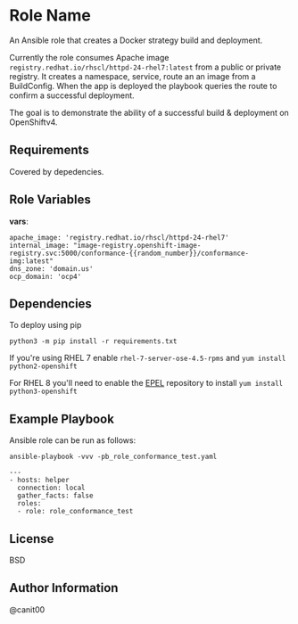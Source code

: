 Role Name
=========

An Ansible role that creates a Docker strategy build and deployment.

Currently the role consumes Apache image `registry.redhat.io/rhscl/httpd-24-rhel7:latest` from a public or private registry. It creates a namespace, service, route an an image from a BuildConfig. When the app is deployed the playbook queries the route to confirm a successful deployment.

The goal is to demonstrate the ability of a successful build & deployment on OpenShiftv4.

Requirements
------------

Covered by depedencies.

Role Variables
--------------

**vars**:
```
apache_image: 'registry.redhat.io/rhscl/httpd-24-rhel7'
internal_image: "image-registry.openshift-image-registry.svc:5000/conformance-{{random_number}}/conformance-img:latest"
dns_zone: 'domain.us'
ocp_domain: 'ocp4'
```
Dependencies
------------
To deploy using pip

```
python3 -m pip install -r requirements.txt
```

If you're using RHEL 7 enable `rhel-7-server-ose-4.5-rpms` and `yum install python2-openshift`

For RHEL 8 you'll need to enable the [EPEL](https://fedoraproject.org/wiki/EPEL) repository to install `yum install python3-openshift`

Example Playbook
----------------

Ansible role can be run as follows:

```
ansible-playbook -vvv -pb_role_conformance_test.yaml
```
    ---
    - hosts: helper
      connection: local
      gather_facts: false
      roles:
      - role: role_conformance_test

License
-------

BSD

Author Information
------------------

@canit00
